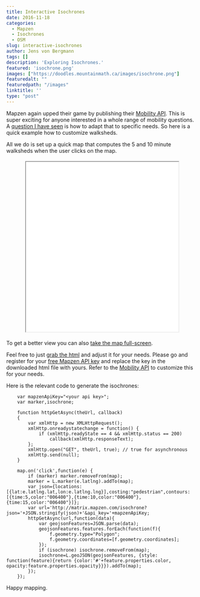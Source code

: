 ```yaml
---
title: Interactive Isochrones
date: 2016-11-18
categories:
  - Mapzen
  - Isochrones
  - OSM
slug: interactive-isochrones
author: Jens von Bergmann
tags: []
description: 'Exploring Isochrones.'
featured: 'isochrone.png'
images: ["https://doodles.mountainmath.ca/images/isochrone.png"]
featuredalt: ""
featuredpath: "/images"
linktitle: ''
type: "post"
---
```


Mapzen again upped their game by publishing their [Mobility API](https://mapzen.com/documentation/mobility). This is
super exciting for anyone interested in a whole range of mobility questions. A [question I have seen](https://twitter.com/dnproulx/status/799644235720900608) is how to adapt that
to specific needs. So here is a quick example how to customize walksheds.

<!-- more -->
All we do is set up a quick map that computes the 5 and 10 minute
walksheds when the user clicks on the map.

<iframe src="/html/isochrone.html#14/49.2775/-123.1292" width="80%" height="450" style="margin: 5px 10%;"></iframe>

To get a better view you can also
<a href="/html/isochrone.html" target="_blank" class='btn btn-default'>take the map full-screen</a>.

Feel free to just <a href="/isochrone.html" download>grab the html</a> and adjust it for your needs. Please go and
register for your [free Mapzen API key](https://mapzen.com/developers/sign_in) and replace the key in the downloaded
html file with yours. Refer to the [Mobility API](https://mapzen.com/documentation/mobility) to customize this for your
needs.

Here is the relevant code to generate the isochrones:
```
    var mapzenApiKey="<your api key>";
    var marker,isochrone;

    function httpGetAsync(theUrl, callback)
    {
        var xmlHttp = new XMLHttpRequest();
        xmlHttp.onreadystatechange = function() {
            if (xmlHttp.readyState == 4 && xmlHttp.status == 200)
                callback(xmlHttp.responseText);
        };
        xmlHttp.open("GET", theUrl, true); // true for asynchronous
        xmlHttp.send(null);
    }

    map.on('click',function(e) {
        if (marker) marker.removeFrom(map);
        marker = L.marker(e.latlng).addTo(map);
        var json={locations:[{lat:e.latlng.lat,lon:e.latlng.lng}],costing:"pedestrian",contours:[{time:5,color:"006400"},{time:10,color:"006400"},{time:15,color:"006400"}]};
        var url='http://matrix.mapzen.com/isochrone?json='+JSON.stringify(json)+'&api_key='+mapzenApiKey;
        httpGetAsync(url,function(data){
            var geojsonFeatures=JSON.parse(data);
            geojsonFeatures.features.forEach(function(f){
                f.geometry.type="Polygon";
                f.geometry.coordinates=[f.geometry.coordinates];
            });
            if (isochrone) isochrone.removeFrom(map);
            isochrone=L.geoJSON(geojsonFeatures, {style: function(feature){return {color:'#'+feature.properties.color, opacity:feature.properties.opacity}}}).addTo(map);
        });
    });
```

Happy mapping.
